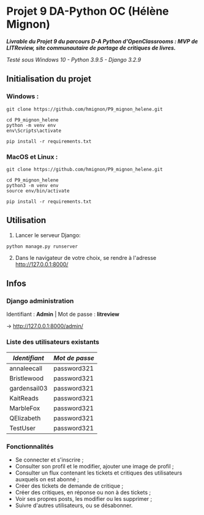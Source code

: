 # Projet 9 DA-Python OC (Hélène Mignon)

***Livrable du Projet 9 du parcours D-A Python d'OpenClassrooms : MVP de LITReview, site communautaire de partage de critiques de livres.***

_Testé sous Windows 10 - Python 3.9.5 - Django 3.2.9_

## Initialisation du projet

### Windows :
```
git clone https://github.com/hmignon/P9_mignon_helene.git

cd P9_mignon_helene 
python -m venv env 
env\Scripts\activate

pip install -r requirements.txt
```


### MacOS et Linux :
```
git clone https://github.com/hmignon/P9_mignon_helene.git

cd P9_mignon_helene 
python3 -m venv env 
source env/bin/activate

pip install -r requirements.txt
```

## Utilisation

1. Lancer le serveur Django:

```
python manage.py runserver
```

2. Dans le navigateur de votre choix, se rendre à l'adresse http://127.0.0.1:8000/


## Infos

### Django administration

Identifiant : **Admin** | Mot de passe : **litreview**

&rarr; http://127.0.0.1:8000/admin/

### Liste des utilisateurs existants

| *Identifiant* | *Mot de passe* |
|---------------|----------------|
| annaleecall   | password321    |
| Bristlewood   | password321    |
| gardensail03  | password321    |
| KaitReads     | password321    |
| MarbleFox     | password321    |
| QElizabeth    | password321    |
| TestUser      | password321    |


### Fonctionnalités

- Se connecter et s'inscrire ;
- Consulter son profil et le modifier, ajouter une image de profil ;
- Consulter un flux contenant les tickets et critiques des utilisateurs auxquels on est abonné ;
- Créer des tickets de demande de critique ;
- Créer des critiques, en réponse ou non à des tickets ;
- Voir ses propres posts, les modifier ou les supprimer ;
- Suivre d'autres utilisateurs, ou se désabonner.